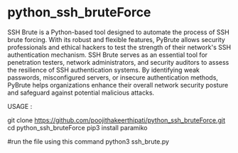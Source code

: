 # python_ssh_bruteForce
SSH Brute is a Python-based tool designed to automate the process of SSH brute forcing. With its robust and flexible features, PyBrute allows security professionals and ethical hackers to test the strength of their network's SSH authentication mechanism.
SSH Brute serves as an essential tool for penetration testers, network administrators, and security auditors to assess the resilience of SSH authentication systems. By identifying weak passwords, misconfigured servers, or insecure authentication methods, PyBrute helps organizations enhance their overall network security posture and safeguard against potential malicious attacks.

USAGE :

git clone https://github.com/poojithakeerthipati/python_ssh_bruteForce.git
cd python_ssh_bruteForce
pip3 install paramiko

#run the file using this command
python3 ssh_brute.py
